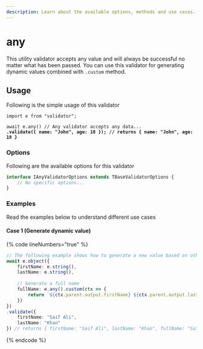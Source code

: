 ```yaml
---
description: Learn about the available options, methods and use cases.
---
```


# any

This utility validator accepts any value and will always be successful no matter what has been passed. You can use this validator for generating dynamic values combined with `.custom` method.

## Usage

Following is the simple usage of this validator

<pre class="language-typescript"><code class="lang-typescript">import e from "validator";

await e.any() // Any validator accepts any data...
<strong>.validate({ name: "John", age: 18 }); // returns { name: "John", age: 18 }
</strong></code></pre>

### Options

Following are the available options for this validator

```typescript
interface IAnyValidatorOptions extends TBaseValidatorOptions {
    // No specific options...
}
```

### Examples

Read the examples below to understand different use cases

#### Case 1 (Generate dynamic value)

{% code lineNumbers="true" %}
```typescript
// The following example shows how to generate a new value based on other props.
await e.object({
    firstName: e.string(),
    lastName: e.string(),
    
    // Generate a full name
    fullName: e.any().custom(ctx => {
        return `${ctx.parent.output.firstName} ${ctx.parent.output.lastName}`;
    })
})
.validate({
    firstName: "Saif Ali",
    lastName: "Khan"
}) // returns { firstName: "Saif Ali", lastName: "Khan", fullName: "Saif Ali Khan" }
```
{% endcode %}
